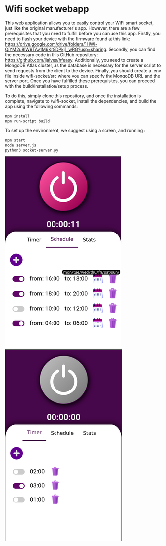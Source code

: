 # Wifi socket webapp

This web application allows you to easily control your WiFi smart socket, just like the original manufacturer's app. However, there are a few prerequisites that you need to fulfill before you can use this app. Firstly, you need to flash your device with the firmware found at this link: https://drive.google.com/drive/folders/1HWl-QiYM2u8lW9TAv1M6Kr9DPkj1_wRG?usp=sharing. Secondly, you can find the necessary code in this GitHub repository: https://github.com/ljalves/hfeasy. Additionally, you need to create a MongoDB Atlas cluster, as the database is necessary for the server script to send requests from the client to the device. 
Finally, you should create a .env file inside wifi-socket/src where you can specify the MongoDB URL and the server port. Once you have fulfilled these prerequisites, you can proceed with the build/installation/setup process.

To do this, simply clone this repository, and once the installation is complete, navigate to /wifi-socket, install the dependencies, and build the app using the following commands: 

```
npm install
npm run-script build
```

To set up the environment, we suggest using a screen, and running :

```
npm start
node server.js
python3 socket-server.py
```

![Look1](Look1.png)
![Look2](Look2.png)


